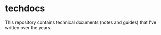 # techdocs
This repository contains technical documents (notes and guides) that I've written over the years.
